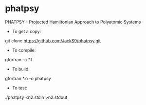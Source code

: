 # phatpsy
PHATPSY - Projected Hamiltonian Approach to Polyatomic Systems

 * To get a copy:

  git clone https://github.com/JackS9/phatpsy.git
  
 * To compile:

  gfortran -c *.f

 * To build:

  gfortran *.o -o phatpsy

 * To test:

  ./phatpsy \<n2.stdin \>n2.stdout
